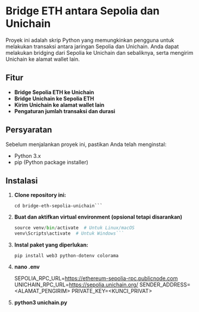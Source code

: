# Bridge ETH antara Sepolia dan Unichain

Proyek ini adalah skrip Python yang memungkinkan pengguna untuk melakukan transaksi antara jaringan Sepolia dan Unichain. Anda dapat melakukan bridging dari Sepolia ke Unichain dan sebaliknya, serta mengirim Unichain ke alamat wallet lain.

## Fitur

- **Bridge Sepolia ETH ke Unichain**
- **Bridge Unichain ke Sepolia ETH**
- **Kirim Unichain ke alamat wallet lain**
- **Pengaturan jumlah transaksi dan durasi**

## Persyaratan

Sebelum menjalankan proyek ini, pastikan Anda telah menginstal:

- Python 3.x
- pip (Python package installer)

## Instalasi

1. **Clone repository ini:**

   ```git clone https://github.com/wrightL-dev/UNICHAIN-BOT
   cd bridge-eth-sepolia-unichain```

2. **Buat dan aktifkan virtual environment (opsional tetapi disarankan)**

    ```python -m venv venv
    source venv/bin/activate  # Untuk Linux/macOS
    venv\Scripts\activate  # Untuk Windows```

3. **Instal paket yang diperlukan:**

   ```pip install web3 python-dotenv colorama```

4. **nano .env**

   SEPOLIA_RPC_URL=https://ethereum-sepolia-rpc.publicnode.com
   UNICHAIN_RPC_URL=https://sepolia.unichain.org/
   SENDER_ADDRESS=<ALAMAT_PENGIRIM>
   PRIVATE_KEY=<KUNCI_PRIVAT>

4. **python3 unichain.py**
